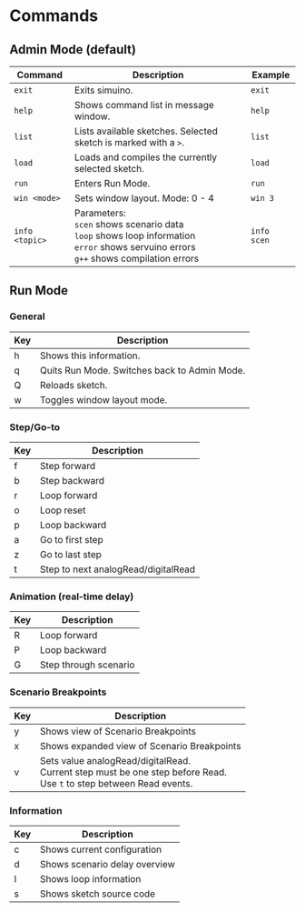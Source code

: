 # Commands

## Admin Mode (default)

| Command        | Description                                                     | Example   |
| -------------- | --------------------------------------------------------------- | --------- |
| `exit`         | Exits simuino.                                                  | `exit`    |
| `help`         | Shows command list in message window.                           | `help`    |
| `list`         | Lists available sketches. Selected sketch is marked with a `>`. | `list`    |
| `load`         | Loads and compiles the currently selected sketch.               | `load`    |
| `run`          | Enters Run Mode.                                                | `run`     |
| `win <mode>`   | Sets window layout. Mode: 0 - 4                                 | `win 3`   |
| `info <topic>` | Parameters:<br>`scen` shows scenario data<br>`loop` shows loop information<br>`error` shows servuino errors<br>`g++` shows compilation errors | `info scen`    |

## Run Mode

### General

| Key | Description                                  |
| --- | -------------------------------------------- |
| h   | Shows this information.                      |
| q   | Quits Run Mode. Switches back to Admin Mode. |
| Q   | Reloads sketch.                              |
| w   | Toggles window layout mode.                  |

### Step/Go-to

| Key | Description                         |
| --- | ----------------------------------- |
| f   | Step forward                        |
| b   | Step backward                       |
| r   | Loop forward                        |
| o   | Loop reset                          |
| p   | Loop backward                       |
| a   | Go to first step                    |
| z   | Go to last step                     |
| t   | Step to next analogRead/digitalRead |

### Animation (real-time delay)

| Key | Description           |
| --- | --------------------- |
| R   | Loop forward          |
| P   | Loop backward         |
| G   | Step through scenario |

### Scenario Breakpoints

| Key | Description                                 |
| --- | ------------------------------------------- |
| y   | Shows view of Scenario Breakpoints          |
| x   | Shows expanded view of Scenario Breakpoints |
| v   | Sets value analogRead/digitalRead.<br>Current step must be one step before Read.<br>Use `t` to step between Read events. |

### Information

| Key | Description                   |
| --- | ----------------------------- |
| c   | Shows current configuration   |
| d   | Shows scenario delay overview |
| I   | Shows loop information        |
| s   | Shows sketch source code      |
